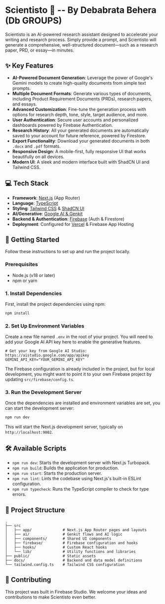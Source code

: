 # Scientisto 🚀 -- By Debabrata Behera (Db GROUPS)

Scientisto is an AI-powered research assistant designed to accelerate your writing and research process. Simply provide a prompt, and Scientisto will generate a comprehensive, well-structured document—such as a research paper, PRD, or essay—in minutes.

## ✨ Key Features

- **AI-Powered Document Generation**: Leverage the power of Google's Gemini models to create high-quality documents from simple text prompts.
- **Multiple Document Formats**: Generate various types of documents, including Product Requirement Documents (PRDs), research papers, and essays.
- **Advanced Customization**: Fine-tune the generation process with options for research depth, tone, style, target audience, and more.
- **User Authentication**: Secure user accounts and personalized dashboards powered by Firebase Authentication.
- **Research History**: All your generated documents are automatically saved to your account for future reference, powered by Firestore.
- **Export Functionality**: Download your generated documents in both `.docx` and `.pdf` formats.
- **Responsive Design**: A mobile-first, fully responsive UI that works beautifully on all devices.
- **Modern UI**: A sleek and modern interface built with ShadCN UI and Tailwind CSS.

## 💻 Tech Stack

- **Framework**: [Next.js](https://nextjs.org/) (App Router)
- **Language**: [TypeScript](https://www.typescriptlang.org/)
- **Styling**: [Tailwind CSS](https://tailwindcss.com/) & [ShadCN UI](https://ui.shadcn.com/)
- **AI/Generative**: [Google AI & Genkit](https://firebase.google.com/docs/genkit)
- **Backend & Authentication**: [Firebase](https://firebase.google.com/) (Auth & Firestore)
- **Deployment**: Configured for [Vercel](https://vercel.com/) & Firebase App Hosting

## 🚀 Getting Started

Follow these instructions to set up and run the project locally.

### Prerequisites

- Node.js (v18 or later)
- npm or yarn

### 1. Install Dependencies

First, install the project dependencies using npm:

```bash
npm install
```

### 2. Set Up Environment Variables

Create a new file named `.env` in the root of your project. You will need to add your Google AI API key here to enable the generative features.

```env
# Get your key from Google AI Studio: https://aistudio.google.com/app/apikey
GEMINI_API_KEY="YOUR_GEMINI_API_KEY"
```

The Firebase configuration is already included in the project, but for local development, you might want to point it to your own Firebase project by updating `src/firebase/config.ts`.

### 3. Run the Development Server

Once the dependencies are installed and environment variables are set, you can start the development server:

```bash
npm run dev
```

This will start the Next.js development server, typically on `http://localhost:9002`.

## 🛠️ Available Scripts

- `npm run dev`: Starts the development server with Next.js Turbopack.
- `npm run build`: Builds the application for production.
- `npm run start`: Starts the production server.
- `npm run lint`: Lints the codebase using Next.js's built-in ESLint configuration.
- `npm run typecheck`: Runs the TypeScript compiler to check for type errors.

## 📁 Project Structure

```
.
├── src
│   ├── app/              # Next.js App Router pages and layouts
│   ├── ai/               # Genkit flows and AI logic
│   ├── components/       # Shared UI components
│   ├── firebase/         # Firebase configuration and hooks
│   ├── hooks/            # Custom React hooks
│   └── lib/              # Utility functions and libraries
├── public/               # Static assets
├── docs/                 # Backend and data model definitions
└── tailwind.config.ts    # Tailwind CSS configuration
```

## 🤝 Contributing

This project was built in Firebase Studio. We welcome your ideas and contributions to make Scientisto even better.


